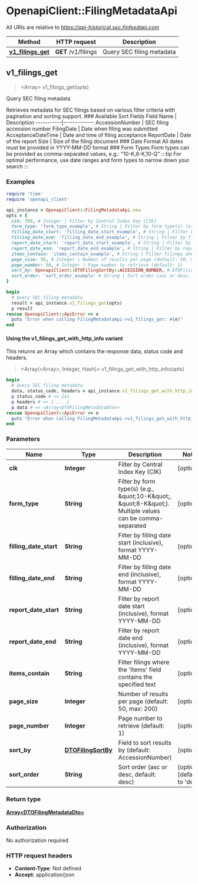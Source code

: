 # OpenapiClient::FilingMetadataApi

All URIs are relative to *https://api-historical.sec.finfeedapi.com*

| Method | HTTP request | Description |
| ------ | ------------ | ----------- |
| [**v1_filings_get**](FilingMetadataApi.md#v1_filings_get) | **GET** /v1/filings | Query SEC filing metadata |


## v1_filings_get

> <Array<DTOFilingMetadataDto>> v1_filings_get(opts)

Query SEC filing metadata

Retrieves metadata for SEC filings based on various filter criteria with pagination and sorting support.    ### Available Sort Fields    Field Name | Description  -----------|-------------  AccessionNumber | SEC filing accession number  FilingDate | Date when filing was submitted  AcceptanceDateTime | Date and time of filing acceptance  ReportDate | Date of the report  Size | Size of the filing document    ### Date Format  All dates must be provided in YYYY-MM-DD format    ### Form Types  Form types can be provided as comma-separated values, e.g.: \"10-K,8-K,10-Q\"    :::tip  For optimal performance, use date ranges and form types to narrow down your search  :::

### Examples

```ruby
require 'time'
require 'openapi_client'

api_instance = OpenapiClient::FilingMetadataApi.new
opts = {
  cik: 789, # Integer | Filter by Central Index Key (CIK)
  form_type: 'form_type_example', # String | Filter by form type(s) (e.g., \"10-K\", \"8-K\"). Multiple values can be comma-separated
  filling_date_start: 'filling_date_start_example', # String | Filter by filling date start (inclusive), format YYYY-MM-DD
  filling_date_end: 'filling_date_end_example', # String | Filter by filling date end (inclusive), format YYYY-MM-DD
  report_date_start: 'report_date_start_example', # String | Filter by report date start (inclusive), format YYYY-MM-DD
  report_date_end: 'report_date_end_example', # String | Filter by report date end (inclusive), format YYYY-MM-DD
  items_contain: 'items_contain_example', # String | Filter filings where the 'Items' field contains the specified text
  page_size: 56, # Integer | Number of results per page (default: 50, max: 200)
  page_number: 56, # Integer | Page number to retrieve (default: 1)
  sort_by: OpenapiClient::DTOFilingSortBy::ACCESSION_NUMBER, # DTOFilingSortBy | Field to sort results by (default: AccessionNumber)
  sort_order: 'sort_order_example' # String | Sort order (asc or desc, default: desc)
}

begin
  # Query SEC filing metadata
  result = api_instance.v1_filings_get(opts)
  p result
rescue OpenapiClient::ApiError => e
  puts "Error when calling FilingMetadataApi->v1_filings_get: #{e}"
end
```

#### Using the v1_filings_get_with_http_info variant

This returns an Array which contains the response data, status code and headers.

> <Array(<Array<DTOFilingMetadataDto>>, Integer, Hash)> v1_filings_get_with_http_info(opts)

```ruby
begin
  # Query SEC filing metadata
  data, status_code, headers = api_instance.v1_filings_get_with_http_info(opts)
  p status_code # => 2xx
  p headers # => { ... }
  p data # => <Array<DTOFilingMetadataDto>>
rescue OpenapiClient::ApiError => e
  puts "Error when calling FilingMetadataApi->v1_filings_get_with_http_info: #{e}"
end
```

### Parameters

| Name | Type | Description | Notes |
| ---- | ---- | ----------- | ----- |
| **cik** | **Integer** | Filter by Central Index Key (CIK) | [optional] |
| **form_type** | **String** | Filter by form type(s) (e.g., \&quot;10-K\&quot;, \&quot;8-K\&quot;). Multiple values can be comma-separated | [optional] |
| **filling_date_start** | **String** | Filter by filling date start (inclusive), format YYYY-MM-DD | [optional] |
| **filling_date_end** | **String** | Filter by filling date end (inclusive), format YYYY-MM-DD | [optional] |
| **report_date_start** | **String** | Filter by report date start (inclusive), format YYYY-MM-DD | [optional] |
| **report_date_end** | **String** | Filter by report date end (inclusive), format YYYY-MM-DD | [optional] |
| **items_contain** | **String** | Filter filings where the &#39;Items&#39; field contains the specified text | [optional] |
| **page_size** | **Integer** | Number of results per page (default: 50, max: 200) | [optional] |
| **page_number** | **Integer** | Page number to retrieve (default: 1) | [optional] |
| **sort_by** | [**DTOFilingSortBy**](.md) | Field to sort results by (default: AccessionNumber) | [optional] |
| **sort_order** | **String** | Sort order (asc or desc, default: desc) | [optional][default to &#39;desc&#39;] |

### Return type

[**Array&lt;DTOFilingMetadataDto&gt;**](DTOFilingMetadataDto.md)

### Authorization

No authorization required

### HTTP request headers

- **Content-Type**: Not defined
- **Accept**: application/json

